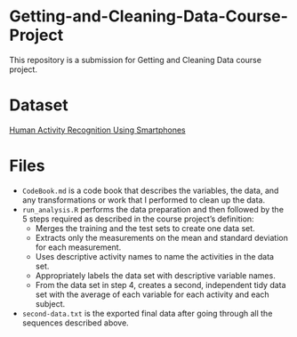 # Getting-and-Cleaning-Data-Course-Project
This repository is a submission for Getting and Cleaning Data course project.

# Dataset

[Human Activity Recognition Using Smartphones](https://d396qusza40orc.cloudfront.net/getdata%2Fprojectfiles%2FUCI%20HAR%20Dataset.zip)

# Files
- `CodeBook.md` is a code book that describes the variables, the data, and any transformations or work that I performed to clean up the data.
- `run_analysis.R` performs the data preparation and then followed by the 5 steps required as described in the course project’s definition:
    - Merges the training and the test sets to create one data set.
    - Extracts only the measurements on the mean and standard deviation for each measurement.
    - Uses descriptive activity names to name the activities in the data set.
    - Appropriately labels the data set with descriptive variable names.
    - From the data set in step 4, creates a second, independent tidy data set with the average of each variable for each activity and each subject.
- `second-data.txt` is the exported final data after going through all the sequences described above.